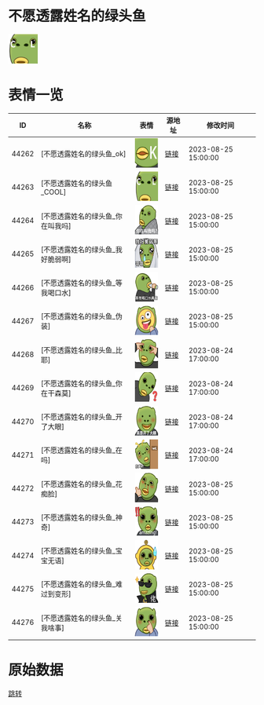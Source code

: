 # 不愿透露姓名的绿头鱼

<img src="./cover.png" height="60" alt="cover" />

# 表情一览

|ID|名称|表情|源地址|修改时间|
|----|----|----|----|----|
|44262|[不愿透露姓名的绿头鱼_ok]|<img src="./pic/044262_%5B不愿透露姓名的绿头鱼_ok%5D.png" height="60" alt="ok"/>|[链接](https://i0.hdslb.com/bfs/garb/7c0731818b4f14c9413d494380f7aa2959611f09.png)|2023-08-25 15:00:00|
|44263|[不愿透露姓名的绿头鱼_COOL]|<img src="./pic/044263_%5B不愿透露姓名的绿头鱼_COOL%5D.png" height="60" alt="COOL"/>|[链接](https://i0.hdslb.com/bfs/garb/926ee1ec8a20c4b18a18b4b69bf9052b06f1adac.png)|2023-08-25 15:00:00|
|44264|[不愿透露姓名的绿头鱼_你在叫我吗]|<img src="./pic/044264_%5B不愿透露姓名的绿头鱼_你在叫我吗%5D.png" height="60" alt="你在叫我吗"/>|[链接](https://i0.hdslb.com/bfs/garb/09613d16badada0287cbca545a33bdcd4c88b23d.png)|2023-08-25 15:00:00|
|44265|[不愿透露姓名的绿头鱼_我好脆弱啊]|<img src="./pic/044265_%5B不愿透露姓名的绿头鱼_我好脆弱啊%5D.png" height="60" alt="我好脆弱啊"/>|[链接](https://i0.hdslb.com/bfs/garb/b5dbb75752c65d64ac9f41b919ba83eff352ab01.png)|2023-08-25 15:00:00|
|44266|[不愿透露姓名的绿头鱼_等我喝口水]|<img src="./pic/044266_%5B不愿透露姓名的绿头鱼_等我喝口水%5D.png" height="60" alt="等我喝口水"/>|[链接](https://i0.hdslb.com/bfs/garb/faa84d557f5d6c574eadbccce6f841f1d8990d52.png)|2023-08-25 15:00:00|
|44267|[不愿透露姓名的绿头鱼_伪装]|<img src="./pic/044267_%5B不愿透露姓名的绿头鱼_伪装%5D.png" height="60" alt="伪装"/>|[链接](https://i0.hdslb.com/bfs/garb/f76d28444609d218389501392e0b16018655316d.png)|2023-08-25 15:00:00|
|44268|[不愿透露姓名的绿头鱼_比耶]|<img src="./pic/044268_%5B不愿透露姓名的绿头鱼_比耶%5D.png" height="60" alt="比耶"/>|[链接](https://i0.hdslb.com/bfs/garb/8719425fdc7c6d9254159867cde249961789114f.png)|2023-08-24 17:00:00|
|44269|[不愿透露姓名的绿头鱼_你在干森莫]|<img src="./pic/044269_%5B不愿透露姓名的绿头鱼_你在干森莫%5D.png" height="60" alt="你在干森莫"/>|[链接](https://i0.hdslb.com/bfs/garb/4c9db7336426aba7ede97da5b3cc89dd091a39de.png)|2023-08-24 17:00:00|
|44270|[不愿透露姓名的绿头鱼_开了大眼]|<img src="./pic/044270_%5B不愿透露姓名的绿头鱼_开了大眼%5D.png" height="60" alt="开了大眼"/>|[链接](https://i0.hdslb.com/bfs/garb/10e008db2e6cd41c086746668da5fb2c485e76cc.png)|2023-08-24 17:00:00|
|44271|[不愿透露姓名的绿头鱼_在吗]|<img src="./pic/044271_%5B不愿透露姓名的绿头鱼_在吗%5D.png" height="60" alt="在吗"/>|[链接](https://i0.hdslb.com/bfs/garb/c92061f506f1bd6bd8792ee8d5f1d57322ca5478.png)|2023-08-24 17:00:00|
|44272|[不愿透露姓名的绿头鱼_花痴脸]|<img src="./pic/044272_%5B不愿透露姓名的绿头鱼_花痴脸%5D.png" height="60" alt="花痴脸"/>|[链接](https://i0.hdslb.com/bfs/garb/e5124156fdc983b31584e2874f51ed80a8e1e258.png)|2023-08-25 15:00:00|
|44273|[不愿透露姓名的绿头鱼_神奇]|<img src="./pic/044273_%5B不愿透露姓名的绿头鱼_神奇%5D.png" height="60" alt="神奇"/>|[链接](https://i0.hdslb.com/bfs/garb/7255aad66cc95c5d10ff85fca6227a7405ff0aa3.png)|2023-08-25 15:00:00|
|44274|[不愿透露姓名的绿头鱼_宝宝无语]|<img src="./pic/044274_%5B不愿透露姓名的绿头鱼_宝宝无语%5D.png" height="60" alt="宝宝无语"/>|[链接](https://i0.hdslb.com/bfs/garb/9499cea0d512717d9dd73363211deb93aa64db3b.png)|2023-08-25 15:00:00|
|44275|[不愿透露姓名的绿头鱼_难过到变形]|<img src="./pic/044275_%5B不愿透露姓名的绿头鱼_难过到变形%5D.png" height="60" alt="难过到变形"/>|[链接](https://i0.hdslb.com/bfs/garb/3e737c5db79126de929828750d62a435209e07c3.png)|2023-08-25 15:00:00|
|44276|[不愿透露姓名的绿头鱼_关我啥事]|<img src="./pic/044276_%5B不愿透露姓名的绿头鱼_关我啥事%5D.png" height="60" alt="关我啥事"/>|[链接](https://i0.hdslb.com/bfs/garb/88ab53ea63846e446d2fbd3f4705f5bd91679a43.png)|2023-08-25 15:00:00|

# 原始数据

[跳转](./raw.json)

